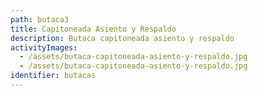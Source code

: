 ```yaml
---
path: butaca3
title: Capitoneada Asiento y Respaldo
description: Butaca capitoneada asiento y respaldo
activityImages:
  - /assets/butaca-capitoneada-asiento-y-respaldo.jpg
  - /assets/butaca-capitoneada-asiento-y-respaldo.jpg
identifier: butacas
---
```


